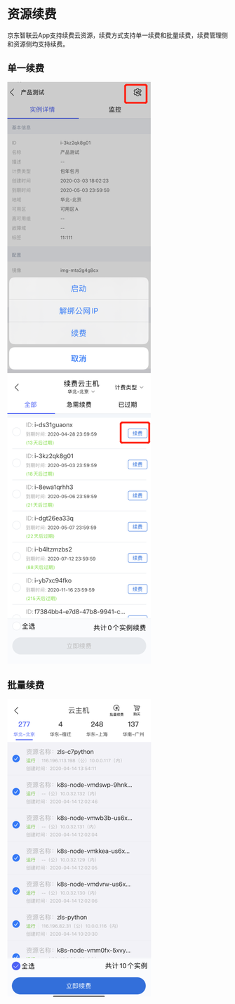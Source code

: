 # 资源续费
京东智联云App支持续费云资源，续费方式支持单一续费和批量续费，续费管理侧和资源侧均支持续费。

## 单一续费
![](../../../../image/JdcloudApp/单一续费.png) ![](../../../../image/JdcloudApp/续费管理单一续费.png)

## 批量续费
![](../../../../image/JdcloudApp/批量续费.png)
